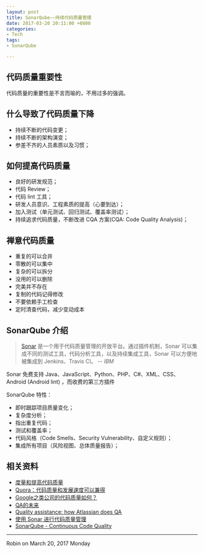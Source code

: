 ```yaml
---
layout: post
title: SonarQube——持续代码质量管理
date: 2017-03-20 20:11:00 +0800
categories:
- Tech
tags:
- SonarQube

---
```


## 代码质量重要性

代码质量的重要性是不言而喻的，不用过多的强调。

## 什么导致了代码质量下降

- 持续不断的代码变更；
- 持续不断的架构演变；
- 参差不齐的人员素质以及习惯；

## 如何提高代码质量

- 良好的研发规范；
- 代码 Review；
- 代码 lint 工具；
- 研发人员意识、工程素质的提高（心要到达）；
- 加入测试（单元测试、回归测试、覆盖率测试）；
- 持续追求代码质量，不断改进 CQA 方案(CQA: Code Quality Analysis)；


## 禅意代码质量

- 重复的可以合并
- 零散的可以集中
- 复杂的可以拆分
- 没用的可以删除
- 完美并不存在
- 复制的代码记得修改
- 不要依赖手工检查
- 定时清查代码，减少变动成本

## SonarQube 介绍

> [Sonar](https://www.sonarqube.org/) 是一个用于代码质量管理的开放平台。通过插件机制，Sonar 可以集成不同的测试工具，代码分析工具，以及持续集成工具，Sonar 可以方便地被集成到 Jenkins、Travis CI。 -- *IBM*

Sonar 免费支持 Java、JavaScript、Python、PHP、C#、XML、CSS、Android (Android lint) ，而收费的第三方插件

SonarQube 特性：

- 即时跟踪项目质量变化；
- 复杂度分析；
- 指出重复代码；
- 测试和覆盖率；
- 代码风格（Code Smells、Security Vulnerability、自定义规则）；
- 集成所有项目（风险视图、总体质量报告）；


## 相关资料

- [度量和提高代码质量](http://www.infoq.com/cn/news/2016/01/measure-improve-code-quality)
- [Quora：代码质量和发展速度可以兼得](http://www.infoq.com/cn/news/2015/08/quora-qlint?utm_source=news_about_Code_Quality&utm_medium=link&utm_campaign=Code_Quality)
- [Google之类公司的代码质量如何？](http://blog.jobbole.com/74107/)
- [QA的未来](http://www.infoq.com/cn/news/2016/11/future-qa-atlassian?utm_source=news_about_Code_Quality&utm_medium=link&utm_campaign=Code_Quality)
- [Quality assistance: how Atlassian does QA](https://www.atlassian.com/inside-atlassian/qa)
- [使用 Sonar 进行代码质量管理](https://www.ibm.com/developerworks/cn/java/j-lo-sonar/)
- [SonarQube - Continuous Code Quality](https://www.sonarqube.org/) 

----

Robin on March 20, 2017 Monday